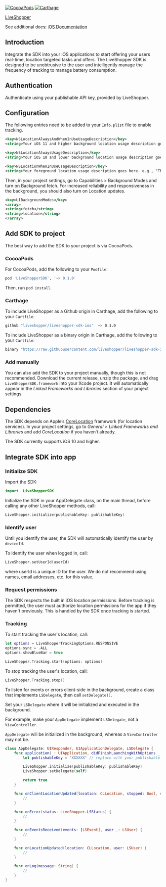 [![CocoaPods](https://img.shields.io/cocoapods/v/LiveShopperSDK.svg)](https://cocoapods.org/pods/LiveShopperSDK)
[![Carthage](https://img.shields.io/badge/Carthage-compatible-4BC51D.svg)](https://github.com/Carthage/Carthage)

[LiveShopper](https://liveshopper.com)

See additional docs: [iOS Documentation](https://docs.liveshopper.dev/sdk/ios/index.html)

## Introduction

Integrate the SDK into your iOS applications to start offering your users real-time, location targeted tasks and offers. The LiveShopper SDK
is designed to be unobtrusive to the user and intelligently manage the frequency of tracking to manage battery consumption.

## Authentication

Authenticate using your publishable API key, provided by LiveShopper.

## Configuration

The following entries need to be added to your `Info.plist` file to enable tracking.

```xml
<key>NSLocationAlwaysAndWhenInUseUsageDescription</key>
<string>Your iOS 11 and higher background location usage description goes here. e.g., "This app uses your location in the background to recommend places nearby."</string>

<key>NSLocationAlwaysUsageDescription</key>
<string>Your iOS 10 and lower background location usage description goes here. e.g., "This app uses your location in the background to recommend places nearby."</string>

<key>NSLocationWhenInUseUsageDescription</key>
<string>Your foreground location usage description goes here. e.g., "This app uses your location in the foreground to recommend places nearby."</string>permissions.
```

Then, in your project settings, go to Capabilities > Background Modes and turn on Background fetch. For increased reliability and
responsiveness in the background, you should also turn on Location updates.

```xml
<key>UIBackgroundModes</key>
<array>
<string>fetch</string>
<string>location</string>
</array>
```

## Add SDK to project

The best way to add the SDK to your project is via CocoaPods.

### CocoaPods

For CocoaPods, add the following to your `Podfile`:

```bash
pod 'LiveShopperSDK', '~> 0.1.0'
```

Then, run `pod install`.

### Carthage

To include LiveShopper as a Github origin in Carthage, add the following to your `Cartfile`:

```bash
github "liveshopper/liveshopper-sdk-ios"  ~> 0.1.0
```

To include LiveShopper as a binary origin in Carthage, add the following to your `Cartfile`:

```bash
binary "https://raw.githubusercontent.com/liveshopper/liveshopper-sdk-ios/master/LiveShopperSDK.json"  ~> 0.1.0
```

### Add manually

You can also add the SDK to your project manually, though this is not recommended. Download the current release, unzip the package, and drag
`LiveShopperSDK.framework` into your Xcode project. It will automatically appear in the _Linked Frameworks and Libraries_ section of your
project settings.

## Dependencies

The SDK depends on Apple’s [CoreLocation](https://developer.apple.com/documentation/corelocation/) framework (for location services). In
your project settings, go to _General > Linked Frameworks and Libraries_ and add _CoreLocation_ if you haven’t already.

The SDK currently supports iOS 10 and higher.

## Integrate SDK into app

### Initialize SDK

Import the SDK:

```swift
import  LiveShopperSDK
```

Initialize the SDK in your AppDelegate class, on the main thread, before calling any other LiveShopper methods, call:

```swift
LiveShopper.initialize(publishableKey: publishableKey)
```

### Identify user

Until you identify the user, the SDK will automatically identify the user by `deviceId`.

To identify the user when logged in, call:

```swift
LiveShopper.setUserId(userId)
```

where userId is a unique ID for the user. We do not recommend using names, email addresses, etc. for this value.

### Request permissions

The SDK respects the built in iOS location permissions. Before tracking is permitted, the user must authorize location permissions for the
app if they haven't previously. This is handled by the SDK once tracking is started.

### Tracking

To start tracking the user's location, call:

```swift
let options = LiveShopperTrackingOptions.RESPONSIVE
options.sync = .ALL
options.showBlueBar = true

LiveShopper.Tracking.start(options: options)
```

To stop tracking the user's location, call:

```swift
LiveShopper.Tracking.stop()
```

To listen for events or errors client-side in the background, create a class that implements `LSDelegate`, then call `setDelegate()`.

Set your `LSDelegate` where it will be initialized and executed in the background.

For example, make your `AppDelegate` implement `LSDelegate`, not a `ViewController`.

`AppDelegate` will be initialized in the background, whereas a `ViewController` may not be.

```swift
class AppDelegate: UIResponder, UIApplicationDelegate, LSDelegate {
    func application(_: UIApplication, didFinishLaunchingWithOptions _: [UIApplication.LaunchOptionsKey: Any]? = nil) -> Bool {
        let publishableKey = "XXXXXX" // replace with your publishable API key

        LiveShopper.initialize(publishableKey: publishableKey)
        LiveShopper.setDelegate(self)

        return true
    }

    func onClientLocationUpdated(location: CLLocation, stopped: Bool, source: LiveShopper.LSLocationSource) {
        //
    }

    func onError(status: LiveShopper.LSStatus) {
        //
    }

    func onEventsReceived(events: [LSEvent], user _: LSUser) {
        //
    }

    func onLocationUpdated(location: CLLocation, user: LSUser) {
        //
    }

    func onLog(message: String) {
        //
    }
}
```

<!--
### Tasks

The LiveShopper SDK uses the `LSTask` model to represent an activity that can be performed by the user.

`LSTask` provides the following information:

```json
{
    "count": 22,
    "data": [
        {
            "state": "generated",
            "description": "Determine if location exists",
            "distance": 0.41139203933289425,
            "due": "4102376400",
            "title": "Location Verification",
            "claimDistanceOverride": "0.5",
            "locationKey": "-LmfCNwykkNhhXEOYSB_",
            "logo": "",
            "taskRequirements": null,
            "associatesOnly": false,
            "nextQuestion": "-LmjvVzwDrCMSoYmz_7x",
            "location": {
                "latitude": 41.0388157,
                "longitude": -83.6532543,
                "address1": "229 W MAIN CROSS ST",
                "address2": "",
                "city": "FINDLAY",
                "country": "US",
                "name": "FINDLAY MAIN OFFICE",
                "phoneNumber": "",
                "state": "OH",
                "zipCode": "45840"
            },
            "owners": {
                "user": "...",
                "client": "...",
                "campaign": "-LmjvUny5xtQdOU3COwF"
            },
            "questions": [
                {
                    "type": "singleAnswer",
                    "order": 0,
                    "images": null,
                    "owners": {
                        "client": "..."
                    },
                    "answers": [
                        {
                            "key": "-LmjvOS4y20duzH218WI",
                            "score": null,
                            "created": null,
                            "modified": null,
                            "answerOrder": 0,
                            "displayText": "Yes",
                            "questionKey": "-LmjvVzwDrCMSoYmz_7x",
                            "displayTextKey": null,
                            "clientReference": null,
                            "photoCaptureOptions": null
                        },
                        {
                            "key": "-LmjvQr5tYxA_dJftZRY",
                            "score": null,
                            "created": null,
                            "modified": null,
                            "answerOrder": 1,
                            "displayText": "No",
                            "questionKey": "-LmjvVzwDrCMSoYmz_7x",
                            "displayTextKey": null,
                            "clientReference": null,
                            "photoCaptureOptions": null
                        }
                    ],
                    "created": 1566319710,
                    "videoId": null,
                    "hasOther": false,
                    "maxScore": 0,
                    "maxValue": null,
                    "minValue": null,
                    "modified": 1569872078,
                    "numStars": null,
                    "pointers": {
                        "previousKey": null,
                        "nextKey": ""
                    },
                    "question": "Is this location an actual post office?",
                    "parentKey": "-LmjvVzwDrCMSoYmz_7x",
                    "isOptional": false,
                    "answerOrder": "sorted",
                    "allowDecimals": true,
                    "lowValueLabel": null,
                    "responseCount": null,
                    "sentimentText": null,
                    "highValueLabel": null,
                    "scoreIntervals": null,
                    "clientReference": "",
                    "criticalAnswers": null,
                    "showUnitsOnLeft": false,
                    "thresholdAnswers": null,
                    "maxMultipleAnswers": null,
                    "minMultipleAnswers": null,
                    "mustPickSuggestion": null,
                    "singleLineResponse": null,
                    "openTextPlaceholder": null,
                    "openTextSuggestions": null,
                    "photoCaptureOptions": {
                        "photoLevelType": "none",
                        "allowFlashToggle": true,
                        "mustProvidePhoto": false,
                        "photoOverlayType": "none",
                        "defaultFlashState": false
                    },
                    "unitOfMeasurementLabel": null,
                    "lastAnswerPositionPinned": null
                }
            ],
            "rewards": [
                {
                    "logo": "",
                    "state": "",
                    "owners": {
                        "client": "..."
                    },
                    "created": 1565199354,
                    "message": {
                        "body": "Stop by LiveShopper for your FREE high five!",
                        "header": "High Five"
                    },
                    "legalese": "",
                    "modified": 1565199354,
                    "parentKey": "-Llh8g_IkORyRb3d7G0I",
                    "claimCount": 0,
                    "maxClaimCount": 0,
                    "usedClaimCount": 0,
                    "activationDelay": 0,
                    "clientReference": "",
                    "campaignRewardKey": "-Llh8g_IkORyRb3d7G0I",
                    "activationExpiration": 1,
                    "redemptionExpiration": 30
                }
            ],
            "time": {
                "max": 5,
                "min": 3
            }
        }
    ]
}
```

You can search for nearby tasks by calling:

```swift
LiveShopper.Tasks.get(
    latitude: Double,
    longitude: Double,
    radius: Double,
    minimumRadius: Double
) { result in
    if case let .success(tasks) = result {
        ...
    } else if case let .failure(error) = result {
        ...
    }
}
```

You can get the available tasks at a location by calling:

```swift
LiveShopper.Tasks.get(
    locationID: String,
    minimumRadius: Double?,
    campaignID: String?
) { result in
    if case let .success(tasks) = result {
        ...
    } else if case let .failure(error) = result {
        ...
    }
}
```

You can get details about what the user must do to satisfy the task by calling:

```swift
let requirements = LiveShopper.Tasks.getRequirements(task: LSTask)
```

You can claim a task for the current user by calling:

```swift
LiveShopper.Tasks.claim(task: LSTask) { result in
    if  case  let .success(claimedTask) = result {
        ...
    } else if  case  let .failure(error) = result
        ...
    }
}
```

You can send a user response related to a task by calling:

```swift
LiveShopper.Tasks.saveResponse(
    task: LSTask,
    question: LSQuestion,
    answers: [String]?,
    userAnswer: String?,
    image: UIImage?,
) { result in
    if  case  let .success(response) = result {
        ...
    else  if  case  let .failure(error) = result {
        ...
    }
}
```

Finally, there is a helper method to get the next step in a task by calling:

```swift
let question = LiveShopper.Tasks.nextQuestion(task: LSTask, key: String)
```

### Places

The LiveShopper SDK uses the `LSPlace` model to represent physical locations you have created.

`LSPlace` provides the following information:

```json
{
    "name": "FINDLAY MAIN OFFICE",
    "active": true,
    "latitude": 41.0388157,
    "longitude": -83.6532543,
    "address1": "229 W MAIN CROSS ST",
    "address2": "",
    "city": "FINDLAY",
    "state": "OH",
    "country": "US",
    "zipCode": "45840",
    "clientReference": "",
    "emails": [],
    "logoKey": "",
    "phoneNumber": ""
}
```

You can search for nearby `LSPlace` by calling:

```swift
LiveShopper.Places.get(
    latitude: Double,
    longitude: Double,
    radius: Double,
    minimumRadius: Double
) { result in
    if case .success = result {
        ...
    } else if case let .failure(error) = result {
        ...
    }
}
```

alternatively, you can query based on keyword:

```swift
LiveShopper.Places.get(searchTerm: String) { result in {
    if case .success = result {
        ...
    } else if case let .failure(error) = result {
        ...
    }
}
```

### Rewards

The LiveShopper SDK uses the `LSReward` model to represent what the user receives for completing a task.

`LSReward` provides the following information:

```json
{
    "logo": "",
    "state": "",
    "owners": {
        "client": "..."
    },
    "created": 1565199354,
    "message": {
        "body": "Stop by LiveShopper for your FREE high five!",
        "header": "High Five"
    },
    "legalese": "",
    "modified": 1565199354,
    "parentKey": "-Llh8g_IkORyRb3d7G0I",
    "claimCount": 0,
    "maxClaimCount": 0,
    "usedClaimCount": 0,
    "activationDelay": 0,
    "clientReference": "",
    "campaignRewardKey": "-Llh8g_IkORyRb3d7G0I",
    "activationExpiration": 1,
    "redemptionExpiration": 30
}
```

You can claim a `LSReward` by calling:

```swift
LiveShopper.Rewards.claim(
    task: LSTask,
    reward: LSReward
) { result in
    if case .success = result {
        ...
    } else if case let .failure(error) = result {
        ...
    }
}
``` -->
